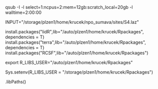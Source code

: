 qsub -I -l select=1:ncpus=2:mem=12gb:scratch_local=20gb -l walltime=2:00:00

INPUT="/storage/plzen1/home/krucek/npo_sumava/sites/S4.laz"

install.packages("lidR",lib="/auto/plzen1/home/krucek/Rpackages", dependencies = T)
install.packages("terra",lib="/auto/plzen1/home/krucek/Rpackages", dependencies = T)
install.packages("RCSF",lib="/auto/plzen1/home/krucek/Rpackages")

export R_LIBS_USER="/auto/plzen1/home/krucek/Rpackages"

Sys.setenv(R_LIBS_USER = "/storage/plzen1/home/krucek/Rpackages")


.libPaths()